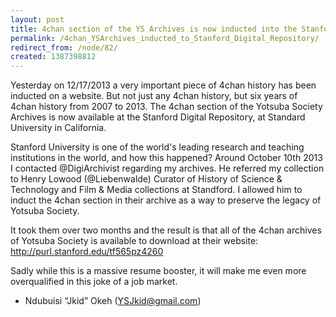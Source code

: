 ```yaml
---
layout: post
title: 4chan section of the YS Archives is now inducted into the Stanford Digital Repository
permalink: /4chan_YSArchives_inducted_to_Stanford_Digital_Repository/
redirect_from: /node/82/
created: 1387398812
---
```

Yesterday on 12/17/2013 a very important piece of 4chan history has been inducted on a website. But not just any 4chan history, but six years of 4chan history from 2007 to 2013. The 4chan section of the Yotsuba Society Archives is now available at the Stanford Digital Repository, at Standard University in California. 

Stanford University is one of the world's leading research and teaching institutions in the world, and how this happened? Around October 10th 2013 I contacted @DigiArchivist regarding my archives. He referred my collection to Henry Lowood (@Liebenwalde) Curator of History of Science & Technology and Film & Media collections at Standford. I allowed him to induct the 4chan section in their archive as a way to preserve the legacy of Yotsuba Society.

It took them over two months and the result is that all of the 4chan archives of Yotsuba Society is available to download at their website: http://purl.stanford.edu/tf565pz4260

Sadly while this is a massive resume booster, it will make me even more overqualified in this joke of a job market.

- Ndubuisi “Jkid” Okeh (YSJkid@gmail.com)

